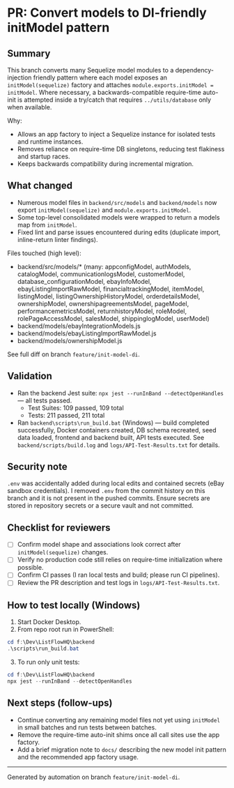 # PR: Convert models to DI-friendly initModel pattern

## Summary
This branch converts many Sequelize model modules to a dependency-injection friendly pattern where each model exposes an `initModel(sequelize)` factory and attaches `module.exports.initModel = initModel`. Where necessary, a backwards-compatible require-time auto-init is attempted inside a try/catch that requires `../utils/database` only when available.

Why:
- Allows an app factory to inject a Sequelize instance for isolated tests and runtime instances.
- Removes reliance on require-time DB singletons, reducing test flakiness and startup races.
- Keeps backwards compatibility during incremental migration.

## What changed
- Numerous model files in `backend/src/models` and `backend/models` now export `initModel(sequelize)` and `module.exports.initModel`.
- Some top-level consolidated models were wrapped to return a models map from `initModel`.
- Fixed lint and parse issues encountered during edits (duplicate import, inline-return linter findings).

Files touched (high level):
- backend/src/models/* (many: appconfigModel, authModels, catalogModel, communicationlogsModel, customerModel, database_configurationModel, ebayInfoModel, ebayListingImportRawModel, financialtrackingModel, itemModel, listingModel, listingOwnershipHistoryModel, orderdetailsModel, ownershipModel, ownershipagreementsModel, pageModel, performancemetricsModel, returnhistoryModel, roleModel, rolePageAccessModel, salesModel, shippinglogModel, userModel)
- backend/models/ebayIntegrationModels.js
- backend/models/ebayListingImportRawModel.js
- backend/models/ownershipModel.js

See full diff on branch `feature/init-model-di`.

## Validation
- Ran the backend Jest suite: `npx jest --runInBand --detectOpenHandles` — all tests passed.
  - Test Suites: 109 passed, 109 total
  - Tests: 211 passed, 211 total
- Ran `backend\scripts\run_build.bat` (Windows) — build completed successfully, Docker containers created, DB schema recreated, seed data loaded, frontend and backend built, API tests executed. See `backend/scripts/build.log` and `logs/API-Test-Results.txt` for details.

## Security note
`.env` was accidentally added during local edits and contained secrets (eBay sandbox credentials). I removed `.env` from the commit history on this branch and it is not present in the pushed commits. Ensure secrets are stored in repository secrets or a secure vault and not committed.

## Checklist for reviewers
- [ ] Confirm model shape and associations look correct after `initModel(sequelize)` changes.
- [ ] Verify no production code still relies on require-time initialization where possible.
- [ ] Confirm CI passes (I ran local tests and build; please run CI pipelines).
- [ ] Review the PR description and test logs in `logs/API-Test-Results.txt`.

## How to test locally (Windows)
1. Start Docker Desktop.
2. From repo root run in PowerShell:

```powershell
cd f:\Dev\ListFlowHQ\backend
.\scripts\run_build.bat
```

3. To run only unit tests:

```powershell
cd f:\Dev\ListFlowHQ\backend
npx jest --runInBand --detectOpenHandles
```

## Next steps (follow-ups)
- Continue converting any remaining model files not yet using `initModel` in small batches and run tests between batches.
- Remove the require-time auto-init shims once all call sites use the app factory.
- Add a brief migration note to `docs/` describing the new model init pattern and the recommended app factory usage.

---

Generated by automation on branch `feature/init-model-di`.
